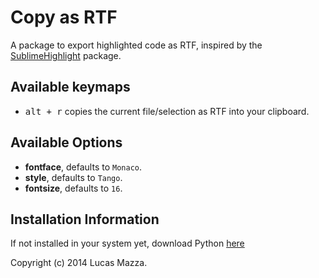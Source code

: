 # Copy as RTF

A package to export highlighted code as RTF,
inspired by the [SublimeHighlight](https://github.com/n1k0/SublimeHighlight) package.

## Available keymaps

* <kbd>alt + r</kbd> copies the current file/selection as RTF into your clipboard.

## Available Options

* __fontface__, defaults to `Monaco`.
* __style__, defaults to `Tango`.
* __fontsize__, defaults to `16`.

## Installation Information

If not installed in your system yet, download Python [here](https://www.python.org/downloads/)

Copyright (c) 2014 Lucas Mazza.
